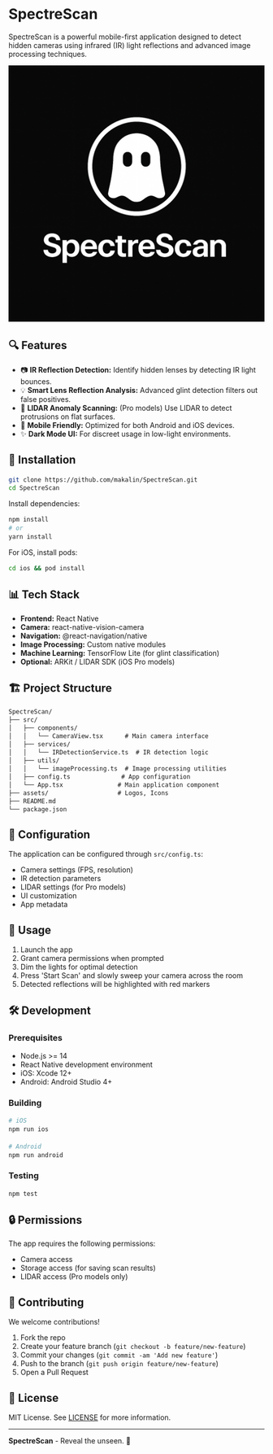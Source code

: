 # SpectreScan

SpectreScan is a powerful mobile-first application designed to detect hidden cameras using infrared (IR) light reflections and advanced image processing techniques.

![SpectreScan Logo](./logo.png)

## 🔍 Features

* 📷 **IR Reflection Detection:** Identify hidden lenses by detecting IR light bounces.
* 💡 **Smart Lens Reflection Analysis:** Advanced glint detection filters out false positives.
* 🔬 **LIDAR Anomaly Scanning:** (Pro models) Use LIDAR to detect protrusions on flat surfaces.
* 📲 **Mobile Friendly:** Optimized for both Android and iOS devices.
* ✨ **Dark Mode UI:** For discreet usage in low-light environments.

## 🚀 Installation

```bash
git clone https://github.com/makalin/SpectreScan.git
cd SpectreScan
```

Install dependencies:

```bash
npm install
# or
yarn install
```

For iOS, install pods:
```bash
cd ios && pod install
```

## 📊 Tech Stack

* **Frontend:** React Native
* **Camera:** react-native-vision-camera
* **Navigation:** @react-navigation/native
* **Image Processing:** Custom native modules
* **Machine Learning:** TensorFlow Lite (for glint classification)
* **Optional:** ARKit / LIDAR SDK (iOS Pro models)

## 🏗️ Project Structure

```
SpectreScan/
├── src/
│   ├── components/
│   │   └── CameraView.tsx      # Main camera interface
│   ├── services/
│   │   └── IRDetectionService.ts  # IR detection logic
│   ├── utils/
│   │   └── imageProcessing.ts  # Image processing utilities
│   ├── config.ts              # App configuration
│   └── App.tsx               # Main application component
├── assets/                   # Logos, Icons
├── README.md
└── package.json
```

## 🔧 Configuration

The application can be configured through `src/config.ts`:

* Camera settings (FPS, resolution)
* IR detection parameters
* LIDAR settings (for Pro models)
* UI customization
* App metadata

## 📝 Usage

1. Launch the app
2. Grant camera permissions when prompted
3. Dim the lights for optimal detection
4. Press 'Start Scan' and slowly sweep your camera across the room
5. Detected reflections will be highlighted with red markers

## 🛠️ Development

### Prerequisites

* Node.js >= 14
* React Native development environment
* iOS: Xcode 12+
* Android: Android Studio 4+

### Building

```bash
# iOS
npm run ios

# Android
npm run android
```

### Testing

```bash
npm test
```

## 🔒 Permissions

The app requires the following permissions:

* Camera access
* Storage access (for saving scan results)
* LIDAR access (Pro models only)

## 🙌 Contributing

We welcome contributions!

1. Fork the repo
2. Create your feature branch (`git checkout -b feature/new-feature`)
3. Commit your changes (`git commit -am 'Add new feature'`)
4. Push to the branch (`git push origin feature/new-feature`)
5. Open a Pull Request

## 💪 License

MIT License. See [LICENSE](./LICENSE) for more information.

---

**SpectreScan** - Reveal the unseen. 🔮
